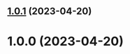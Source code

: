 ## [1.0.1](https://github.com/acelectic/jenkins-build/compare/v1.0.0...v1.0.1) (2023-04-20)

# 1.0.0 (2023-04-20)
